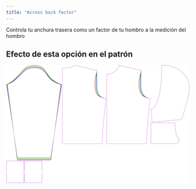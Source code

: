 ```yaml
---
title: "Across back factor"
---
```


Controla tu anchura trasera como un factor de tu hombro a la medición del hombro

## Efecto de esta opción en el patrón

![Esta imagen muestra el efecto de esta opción superponiendo varias variantes que tienen un valor diferente para esta opción](huey_acrossbackfactor_sample.svg "Efecto de esta opción en el patrón")
